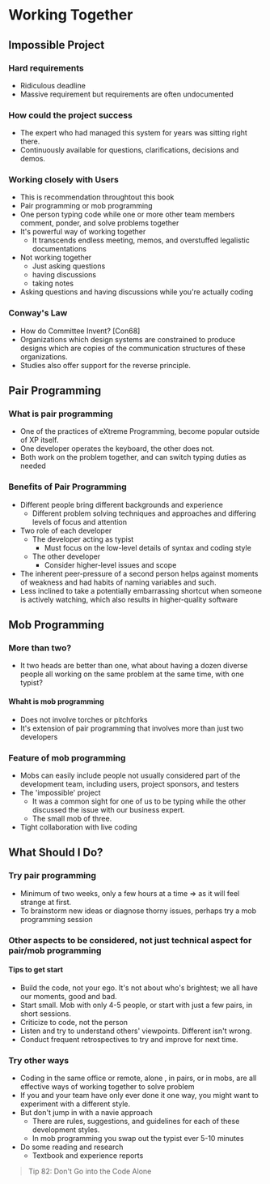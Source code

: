 # Working Together

## Impossible Project
### Hard requirements
- Ridiculous deadline
- Massive requirement but requirements are often undocumented

### How could the project success
- The expert who had managed this system for years was sitting right there.
- Continuously available for questions, clarifications, decisions and demos.

### Working closely with Users
- This is recommendation throughtout this book
- Pair programming or mob programming
- One person typing code while one or more other team members comment, ponder, and solve problems together
- It's powerful way of working together
  - It transcends endless meeting, memos, and overstuffed legalistic documentations
- Not working together
  - Just asking questions
  - having discussions
  - taking notes
- Asking questions and having discussions while you're actually coding

### Conway's Law
- How do Committee Invent? [Con68]
- Organizations which design systems are constrained to produce designs which are copies of the communication structures of these organizations.
- Studies also offer support for the reverse principle.

## Pair Programming
### What is pair programming
- One of the practices of eXtreme Programming, become popular outside of XP itself.
- One developer operates the keyboard, the other does not.
- Both work on the problem together, and can switch typing duties as needed

### Benefits of Pair Programming
- Different people bring different backgrounds and experience
  - Different problem solving techniques and approaches and differing levels of focus and attention 
- Two role of each developer
  - The developer acting as typist
    - Must focus on the low-level details of syntax and coding style
  - The other developer
    - Consider higher-level issues and scope
- The inherent peer-pressure of a second person helps against moments of weakness and had habits of naming variables and such.
- Less inclined to take a potentially embarrassing shortcut when someone is actively watching, which also results in higher-quality software

## Mob Programming
### More than two?
- It two heads are better than one, what about having a dozen diverse people all working on the same problem at the same time, with one typist?

#### Whaht is mob programming
- Does not involve torches or pitchforks
- It's extension of pair programming that involves more than just two developers

### Feature of mob programming
- Mobs can easily include people not usually considered part of the development team, including users, project sponsors, and testers
- The 'impossible' project
  - It was a common sight for one of us to be typing while the other discussed the issue with our business expert.
  - The small mob of three.
- Tight collaboration with live coding

## What Should I Do?
### Try pair programming
- Minimum of two weeks, only a few hours at a time => as it will feel strange at first.
- To brainstorm new ideas or diagnose thorny issues, perhaps try a mob programming session 

### Other aspects to be considered, not just technical aspect for pair/mob programming
#### Tips to get start
- Build the code, not your ego. It's not about who's brightest; we all have our moments, good and bad.
- Start small. Mob with only 4-5 people, or start with just a few pairs, in short sessions.
- Criticize to code, not the person
- Listen and try to understand others' viewpoints. Different isn't wrong.
- Conduct frequent retrospectives to try and improve for next time.

### Try other ways
- Coding in the same office or remote, alone , in pairs, or in mobs, are all effective ways of working together to solve problem
- If you and your team have only ever done it one way, you might want to experiment with a different style.
- But don't jump in with a navie approach
  - There are rules, suggestions, and guidelines for each of these development styles.
  - In mob programming you swap out the typist ever 5-10 minutes
- Do some reading and research 
  - Textbook and experience reports

> Tip 82: Don't Go into the Code Alone


